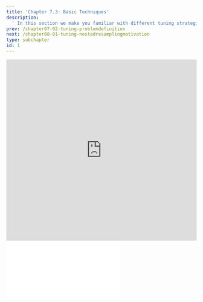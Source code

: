 ```yaml
---
title: 'Chapter 7.3: Basic Techniques'
description:
  ' In this section we make you familiar with different tuning strategies and discusse the advantages and disadvantages of the said strategies. In particular, grid search and random search are presented.'
prev: /chapter07-02-tuning-problemdefinition
next: /chapter08-01-tuning-nestedresamplingmotivation
type: subchapter
id: 1
---
```


<exercise id="1" title="Video Lecture">

<iframe width="100%" height="480" src="https://www.youtube.com/embed/A1cx4FkS0lw" frameborder="0" allow="accelerometer; autoplay; encrypted-media; gyroscope; picture-in-picture" allowfullscreen></iframe>

</exercise>

<exercise id="2" title="Slides">

<object data="pdfs/7/slides-tuning-basicalgos.pdf" type="application/pdf" style="width:100%;height:480px">
    <embed src="pdfs/7/slides-tuning-basicalgos.pdf" type="application/pdf" />
</object>

</exercise>
